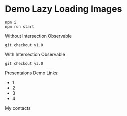 # Demo Lazy Loading Images

```
npm i
npm run start
```

Without Intersection Observable
```
git checkout v1.0
```

With Intersection Observable
```
git checkout v3.0
```

Presentaions
Demo
Links:
* 1
* 2
* 3
* 4

My contacts